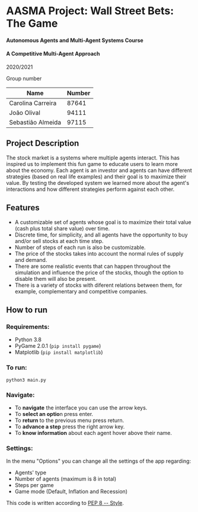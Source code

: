 # AASMA Project: Wall Street Bets: The Game

#### Autonomous Agents and Multi-Agent Systems Course
#### A Competitive Multi-Agent Approach

2020/2021

Group number

| Name               | Number |
| -----------------  | ------ |
| Carolina Carreira  | 87641  |
| João Olival        | 94111  |
| Sebastião Almeida  | 97115  |

## Project Description

The stock market is a systems where multiple agents interact.
This has inspired us to implement this fun game to educate users to learn more about the economy. Each agent is an investor and agents can have different strategies (based on real life examples) and their goal is to maximize their value. By testing the developed system we learned more about the agent's interactions and how different strategies perform against each other.

## Features

- A customizable set of agents whose goal is to maximize their total value (cash plus total share value) over time. 
- Discrete time, for simplicity, and all agents have the opportunity to buy and/or sell stocks at each time step. 
- Number of steps of each run is also be customizable. 
- The price of the stocks takes into account the normal rules of supply and demand. 
- There are some realistic events that can happen throughout the simulation and influence the price of the stocks, though the option to disable them will also be present. 
- There is a variety of stocks with diferent relations between them, for example, complementary and competitive companies.


## How to run

### Requirements:

- Python 3.8 
- PyGame 2.0.1 (`pip install pygame`)
- Matplotlib (`pip install matplotlib`)

### To run:

`
python3 main.py
` 

### Navigate:

- To **navigate** the interface you can use the arrow keys. 
- To **select an optio**n press enter. 
- To **return** to the previous menu press return. 
- To **advance a step** press the right arrow key. 
- To **know information** about each agent hover above their name.

### Settings:


In the menu "Options" you can change all the settings of the app regarding:
- Agents' type
- Number of agents (maximum is 8 in total)
- Steps per game
- Game mode (Default, Inflation and Recession)




This code is written according to [PEP 8 -- Style](https://www.python.org/dev/peps/pep-0008/).
